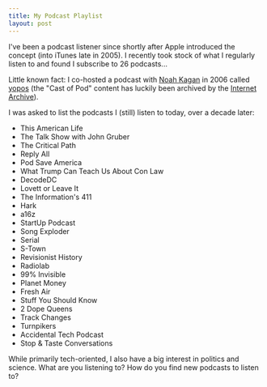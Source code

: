 ```yaml
---
title: My Podcast Playlist
layout: post
---
```


I've been a podcast listener since shortly after Apple introduced the concept (into iTunes late in 2005). I recently took stock of what I regularly listen to and found I subscribe to 26 podcasts...

Little known fact: I co-hosted a podcast with [Noah Kagan](http://okdork.com/) in 2006 called [yopos](https://web.archive.org/web/*/yopos.com) (the "Cast of Pod" content has luckily been archived by the [Internet Archive](https://web.archive.org/web/20060719023806/http://yopos.com:80/2006/07/06/cast-of-pod-4-ken-lay-pennies-and-ads/)).

I was asked to list the podcasts I (still) listen to today, over a decade later:

- This American Life
- The Talk Show with John Gruber
- The Critical Path
- Reply All
- Pod Save America
- What Trump Can Teach Us About Con Law
- DecodeDC
- Lovett or Leave It
- The Information's 411
- Hark
- a16z
- StartUp Podcast
- Song Exploder
- Serial
- S-Town
- Revisionist History
- Radiolab
- 99% Invisible
- Planet Money
- Fresh Air
- Stuff You Should Know
- 2 Dope Queens
- Track Changes
- Turnpikers
- Accidental Tech Podcast
- Stop & Taste Conversations

While primarily tech-oriented, I also have a big interest in politics and science. What are you listening to? How do you find new podcasts to listen to?
